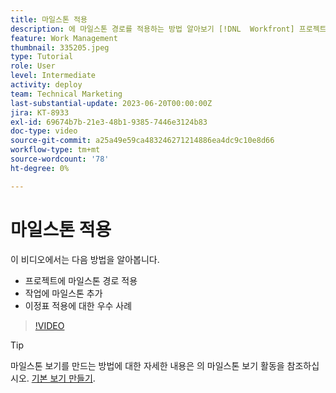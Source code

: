 ```yaml
---
title: 마일스톤 적용
description: 에 마일스톤 경로를 적용하는 방법 알아보기 [!DNL  Workfront] 프로젝트 및 프로젝트 내 마일스톤 단계로 주요 작업 연결
feature: Work Management
thumbnail: 335205.jpeg
type: Tutorial
role: User
level: Intermediate
activity: deploy
team: Technical Marketing
last-substantial-update: 2023-06-20T00:00:00Z
jira: KT-8933
exl-id: 69674b7b-21e3-48b1-9385-7446e3124b83
doc-type: video
source-git-commit: a25a49e59ca483246271214886ea4dc9c10e8d66
workflow-type: tm+mt
source-wordcount: '78'
ht-degree: 0%

---
```


# 마일스톤 적용

이 비디오에서는 다음 방법을 알아봅니다.

* 프로젝트에 마일스톤 경로 적용
* 작업에 마일스톤 추가
* 이정표 적용에 대한 우수 사례

>[!VIDEO](https://video.tv.adobe.com/v/335205/?quality=12&learn=on)

>[!TIP]
>
>마일스톤 보기를 만드는 방법에 대한 자세한 내용은 의 마일스톤 보기 활동을 참조하십시오. [기본 보기 만들기](https://experienceleague.adobe.com/docs/workfront-learn/tutorials-workfront/reporting/basic-reporting/create-a-basic-view.html?lang=en).

